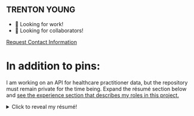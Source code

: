 TRENTON YOUNG
-------------

- 👔 Looking for work!
- 🧠 Looking for collaborators!

[Request Contact Information](mailto:askstartout@gmail.com?subject=Request%20for%20Contact%20Info%20%7C%20Trenton%20Young&body=%5BPlease%20include%20your%20own%20contact%20information%20as%20well%20as%20the%20reason%20you%20are%20requesting%20information!%5D)

In addition to pins:
================

I am working on an API for healthcare practitioner data, but the repository must remain private for the time being. Expand the résumé section below and [see the experience section that describes my roles in this project.](#cms-payer-provider-senior-capstone-project)

<details>
<summary>
Click to reveal my résumé!
</summary>

# Professional Summary

Lifelong coder, began self-teaching in eighth grade; naturally grew into
a love for human-centered design. Proficient in many code languages,
skilled enough to be not limited to them. Celebrated collaborator and
contributor among peers and leaders.

----------------------------------

Education
=========

> ### Bachelor of Science, Applied Computer Science
>
> *Oregon State University, Corvallis, Oregon | August 2024*
>
> - Human-Computer Interaction Focus


> ### Associates of Science, Health Information Management
>
> *University of Alaska Southeast, Sitka, Alaska | May 2019*
>
> - Graduate of Distinction
> - Commencement Speaker

----------------------------------

Experience
==========

> ### CMS Payer Provider Senior Capstone Project
>
> *CMS Payer Provider Data API, Oregon State University, Corvallis,
> Oregon | Sep. 2023 - Jun. 2024*
>
> - Nominated to leadership role, project sponsored by and in
    > collaboration with industry CMS Payer
>
> - Utilized Python asynchronous programming, Flask API, Docker/GCP
    > deployment, postgreSQL
>
> - Maintain user-centric design, was a guide and educator for 5
    > talented collaborators
>
> - Owned all DevOps, GitHub integrations, workflows, actions, reviewed
    > pull requests weekly


> ### Administrative Assistant- Facilities and Maintenance
>
> *Peacehealth Ketchikan, Ketchikan, Alaska | Jan. 2019 - Dec. 2020*
>
> - Enhanced Computerized Maintenance Management System, over twice as
    > accurate
>
> - Cooperated closely with other departments in crisis, responded to
    > several cataclysmic emergencies including two plane crashes
>
> - Organized meetings with internal and external C-suite executives
    > concerning patient and employee safety


> ### Patient Access Representative- Admitting
>
> *Peacehealth Ketchikan, Ketchikan, Alaska | Jan. 2017 - Dec. 2019*
>
> - Welcomed and registered 50+ patients per shift of outpatient clinics
    > and ER at all hours
>
> - Performed clerical tasks, interacted with international insurance
    > agencies via telephone and fax
>
> - Mastered Epic, #1 electronic health record in US, and helped
    > teammates improve workflows

----------------------------------

Skills
======

- Python
- C/C++
- Github Actions
- Github Environments
- Docker
- Javascript
- Node.js
- postgreSQL
- Java
- PHP
- Assembly
- QGIS
- Trello
- Asana
- IntelliJ
- Platform IDEs
- Microsoft Office (including Access)
- collaboration
- leadership
- project management
- Blender
- Ubuntu

----------------------------------

Awards
======

> ### Graduate of Distinction | May 2019
> Awarded Graduate of Distinction by the Health Information Management department of UAS Sitka

</details>
